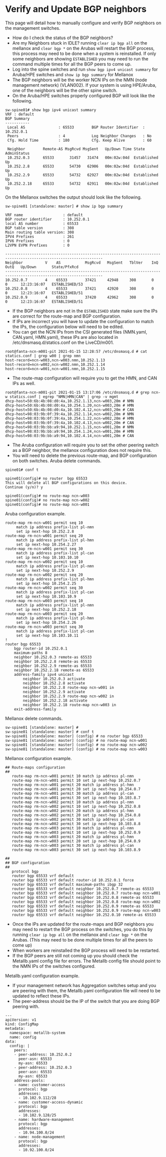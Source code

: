 # Verify and Update BGP neighbors

This page will detail how to manually configure and verify BGP neighbors on the management switches.

- How do I check the status of the BGP neighbors?
- Are my Neighbors stuck in IDLE? running `clear ip bgp all` on the mellanox and `clear bgp *` on the Arubas will restart the BGP process, this process may need to be done when a system is reinstalled.  If only some neighbors are showing `ESTABLISHED` you may need to run the command multiple times for all the BGP peers to come up. 
- Log into the spine switches and run `show bgp ipv4 unicast summary` for Aruba/HPE switches and `show ip bgp summary` for Mellanox
- The BGP neighbors will be the worker NCN IPs on the NMN (node management network) (VLAN002). If your system is using HPE/Aruba, one of the neighbors will be the other spine switch.
- On the Aruba/HPE switches properly configured BGP will look like the following.

```
sw-spine01# show bgp ipv4 unicast summary
VRF : default
BGP Summary
-----------
 Local AS               : 65533        BGP Router Identifier  : 10.252.0.1     
 Peers                  : 4            Log Neighbor Changes   : No             
 Cfg. Hold Time         : 180          Cfg. Keep Alive        : 60             

 Neighbor        Remote-AS MsgRcvd MsgSent   Up/Down Time State        AdminStatus
 10.252.0.3      65533       31457   31474   00m:02w:04d  Established   Up         
 10.252.2.8      65533       54730   62906   00m:02w:04d  Established   Up         
 10.252.2.9      65533       54732   62927   00m:02w:04d  Established   Up         
 10.252.2.18     65533       54732   62911   00m:02w:04d  Established   Up 
 ```
 On the Mellanox switches the output should look like the following.
 
 ```
 sw-spine01 [standalone: master] # show ip bgp summary 

VRF name                  : default
BGP router identifier     : 10.252.0.1
local AS number           : 65533
BGP table version         : 308
Main routing table version: 308
IPV4 Prefixes             : 261
IPV6 Prefixes             : 0
L2VPN EVPN Prefixes       : 0

------------------------------------------------------------------------------------------------------------------
Neighbor          V    AS           MsgRcvd   MsgSent   TblVer    InQ    OutQ   Up/Down       State/PfxRcd        
------------------------------------------------------------------------------------------------------------------
10.252.0.7        4    65533        37421     42948     308       0      0      12:23:16:07   ESTABLISHED/53
10.252.0.8        4    65533        37421     42920     308       0      0      12:23:16:07   ESTABLISHED/51
10.252.0.9        4    65533        37420     42962     308       0      0      12:23:16:07   ESTABLISHED/51
```
- If the BGP neighbors are not in the `ESTABLISHED` state make sure the IPs are correct for the route-map and BGP configuration.
- If IPs are incorrect you will have to update the configuration to match the IPs, the configuration below will need to be edited.
- You can get the NCN IPs from the CSI generated files (NMN.yaml, CAN.yaml, HMN.yaml), these IPs are also located in /etc/dnsmasq.d/statics.conf on the LiveCD/m001.

```
root@fanta-ncn-m001-pit 2021-01-15 12:28:57 /etc/dnsmasq.d # cat statics.conf | grep w00 | grep nmn
host-record=ncn-w003,ncn-w003.nmn,10.252.1.13
host-record=ncn-w002,ncn-w002.nmn,10.252.1.14
host-record=ncn-w001,ncn-w001.nmn,10.252.1.15
```
- The route-map configuration will require you to get the HMN, and CAN IPs as well.
```
root@fanta-ncn-m001-pit 2021-01-15 13:17:06 /etc/dnsmasq.d # grep ncn-w statics.conf | egrep "NMN|HMN|CAN" | grep -v mgmt
dhcp-host=50:6b:4b:08:d0:4a,10.252.1.13,ncn-w003,20m # NMN
dhcp-host=50:6b:4b:08:d0:4a,10.254.1.20,ncn-w003,20m # HMN
dhcp-host=50:6b:4b:08:d0:4a,10.102.4.12,ncn-w003,20m # CAN
dhcp-host=98:03:9b:0f:39:4a,10.252.1.14,ncn-w002,20m # NMN
dhcp-host=98:03:9b:0f:39:4a,10.254.1.22,ncn-w002,20m # HMN
dhcp-host=98:03:9b:0f:39:4a,10.102.4.13,ncn-w002,20m # CAN
dhcp-host=98:03:9b:bb:a9:94,10.252.1.15,ncn-w001,20m # NMN
dhcp-host=98:03:9b:bb:a9:94,10.254.1.24,ncn-w001,20m # HMN
dhcp-host=98:03:9b:bb:a9:94,10.102.4.14,ncn-w001,20m # CAN
```
- The Aruba configuration will require you to set the other peering switch as a BGP neighbor, the mellanox configuration does not require this. 
- You will need to delete the previous route-map, and BGP configuration on both switches.
Aruba delete commands.
```
spine01# conf t

spine01(config)# no router  bgp 65533                          
This will delete all BGP configurations on this device.
Continue (y/n)? y

spine01(config)# no route-map ncn-w003
spine01(config)# no route-map ncn-w002
spine01(config)# no route-map ncn-w001
```
Aruba configuration example.
```
route-map rm-ncn-w001 permit seq 10
     match ip address prefix-list pl-nmn
     set ip next-hop 10.252.2.8
route-map rm-ncn-w001 permit seq 20
     match ip address prefix-list pl-hmn
     set ip next-hop 10.254.2.27
route-map rm-ncn-w001 permit seq 30
     match ip address prefix-list pl-can
     set ip next-hop 10.103.10.10
route-map rm-ncn-w002 permit seq 10
     match ip address prefix-list pl-nmn
     set ip next-hop 10.252.2.9
route-map rm-ncn-w002 permit seq 20
     match ip address prefix-list pl-hmn
     set ip next-hop 10.254.2.25
route-map rm-ncn-w002 permit seq 30
     match ip address prefix-list pl-can
     set ip next-hop 10.103.10.9
route-map rm-ncn-w003 permit seq 10
     match ip address prefix-list pl-nmn
     set ip next-hop 10.252.2.18
route-map rm-ncn-w003 permit seq 20
     match ip address prefix-list pl-hmn
     set ip next-hop 10.254.2.26
route-map rm-ncn-w003 permit seq 30
     match ip address prefix-list pl-can
     set ip next-hop 10.103.10.11
!                                                              
router bgp 65533
    bgp router-id 10.252.0.1
    maximum-paths 8
    neighbor 10.252.0.3 remote-as 65533
    neighbor 10.252.2.8 remote-as 65533
    neighbor 10.252.2.9 remote-as 65533
    neighbor 10.252.2.18 remote-as 65533
    address-family ipv4 unicast
        neighbor 10.252.0.3 activate
        neighbor 10.252.2.8 activate
        neighbor 10.252.2.8 route-map ncn-w001 in
        neighbor 10.252.2.9 activate
        neighbor 10.252.2.9 route-map ncn-w002 in
        neighbor 10.252.2.18 activate
        neighbor 10.252.2.18 route-map ncn-w003 in
    exit-address-family
```
Mellanox delete commands.
```
sw-spine01 [standalone: master] # 
sw-spine01 [standalone: master] # conf t
sw-spine01 [standalone: master] (config) # no router bgp 65533
sw-spine01 [standalone: master] (config) # no route-map ncn-w001
sw-spine01 [standalone: master] (config) # no route-map ncn-w002
sw-spine01 [standalone: master] (config) # no route-map ncn-w003
```
Mellanox configuration example.
```
## Route-maps configuration
##
   route-map rm-ncn-w001 permit 10 match ip address pl-nmn
   route-map rm-ncn-w001 permit 10 set ip next-hop 10.252.0.7
   route-map rm-ncn-w001 permit 20 match ip address pl-hmn
   route-map rm-ncn-w001 permit 20 set ip next-hop 10.254.0.7
   route-map rm-ncn-w001 permit 30 match ip address pl-can
   route-map rm-ncn-w001 permit 30 set ip next-hop 10.103.8.7
   route-map rm-ncn-w002 permit 10 match ip address pl-nmn
   route-map rm-ncn-w002 permit 10 set ip next-hop 10.252.0.8
   route-map rm-ncn-w002 permit 20 match ip address pl-hmn
   route-map rm-ncn-w002 permit 20 set ip next-hop 10.254.0.8
   route-map rm-ncn-w002 permit 30 match ip address pl-can
   route-map rm-ncn-w002 permit 30 set ip next-hop 10.103.8.8
   route-map rm-ncn-w003 permit 10 match ip address pl-nmn
   route-map rm-ncn-w003 permit 10 set ip next-hop 10.252.0.9
   route-map rm-ncn-w003 permit 20 match ip address pl-hmn
   route-map rm-ncn-w003 permit 20 set ip next-hop 10.254.0.9
   route-map rm-ncn-w003 permit 30 match ip address pl-can
   route-map rm-ncn-w003 permit 30 set ip next-hop 10.103.8.9
   
##
## BGP configuration
##
   protocol bgp
   router bgp 65533 vrf default
   router bgp 65533 vrf default router-id 10.252.0.1 force
   router bgp 65533 vrf default maximum-paths ibgp 32
   router bgp 65533 vrf default neighbor 10.252.0.7 remote-as 65533
   router bgp 65533 vrf default neighbor 10.252.0.7 route-map ncn-w001
   router bgp 65533 vrf default neighbor 10.252.0.8 remote-as 65533
   router bgp 65533 vrf default neighbor 10.252.0.8 route-map ncn-w002
   router bgp 65533 vrf default neighbor 10.252.0.9 remote-as 65533
   router bgp 65533 vrf default neighbor 10.252.0.9 route-map ncn-w003
   router bgp 65533 vrf default neighbor 10.252.0.10 remote-as 65533
```

- Once the IPs are updated for the route-maps and BGP neighbors you may need to restart the BGP process on the switches, you do this by running `clear ip bgp all` on the mellanox and `clear bgp *` on the Arubas. (This may need to be done multiple times for all the peers to come up)
- When workers are reinstalled the BGP process will need to be restarted. 
- If the BGP peers are still not coming up you should check the Metallb.yaml config file for errors.  The Metallb config file should point to the NMN IPs of the switches configured.

Metallb.yaml configuration example.
- If your management network has Aggregation switches setup and you are peering with them, the Metallb.yaml configuration file will need to be updated to reflect these IPs.
- The peer-address should be the IP of the switch that you are doing BGP peering with.  
```
---
apiVersion: v1
kind: ConfigMap
metadata:
  namespace: metallb-system
  name: config
data:
  config: |
    peers:
    - peer-address: 10.252.0.2
      peer-asn: 65533
      my-asn: 65533
    - peer-address: 10.252.0.3
      peer-asn: 65533
      my-asn: 65533
    address-pools:
    - name: customer-access
      protocol: bgp
      addresses:
      - 10.102.9.112/28
    - name: customer-access-dynamic
      protocol: bgp
      addresses:
      - 10.102.9.128/25
    - name: hardware-management
      protocol: bgp
      addresses:
      - 10.94.100.0/24
    - name: node-management
      protocol: bgp
      addresses:
      - 10.92.100.0/24
```

